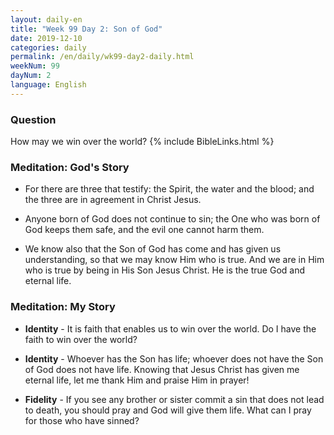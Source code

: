 ```yaml
---
layout: daily-en
title: "Week 99 Day 2: Son of God"
date: 2019-12-10 
categories: daily
permalink: /en/daily/wk99-day2-daily.html
weekNum: 99
dayNum: 2
language: English
---
```


### Question     
How may we win over the world?
{% include BibleLinks.html %} 

### Meditation: God's Story   
+ For there are three that testify: the Spirit, the water and the blood; and the three are in agreement in Christ Jesus. 

+ Anyone born of God does not continue to sin; the One who was born of God keeps them safe, and the evil one cannot harm them. 
+ We know also that the Son of God has come and has given us understanding, so that we may know Him who is true. And we are in Him who is true by being in His Son Jesus Christ. He is the true God and eternal life. 

### Meditation: My Story   
+ **Identity** - It is faith that enables us to win over the world. Do I have the faith to win over the world? 

+ **Identity** - Whoever has the Son has life; whoever does not have the Son of God does not have life. Knowing that Jesus Christ has given me eternal life, let me thank Him and praise Him in prayer! 

+ **Fidelity** - If you see any brother or sister commit a sin that does not lead to death, you should pray and God will give them life. What can I pray for those who have sinned?
